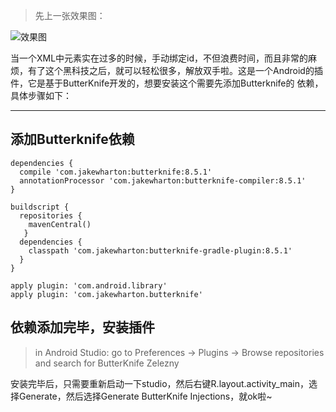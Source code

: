 > 先上一张效果图：

![效果图](https://raw.githubusercontent.com/avast/android-butterknife-zelezny/master/img/zelezny_animated.gif)


当一个XML中元素实在过多的时候，手动绑定id，不但浪费时间，而且非常的麻烦，有了这个黑科技之后，就可以轻松很多，解放双手啦。这是一个Android的插件，它是基于ButterKnife开发的，想要安装这个需要先添加Butterknife的 依赖，具体步骤如下：

----
## 添加Butterknife依赖

```
dependencies {
  compile 'com.jakewharton:butterknife:8.5.1'
  annotationProcessor 'com.jakewharton:butterknife-compiler:8.5.1'
}
```

```
buildscript {
  repositories {
    mavenCentral()
   }
  dependencies {
    classpath 'com.jakewharton:butterknife-gradle-plugin:8.5.1'
  }
}
```

```
apply plugin: 'com.android.library'
apply plugin: 'com.jakewharton.butterknife'
```

## 依赖添加完毕，安装插件


> in Android Studio: go to Preferences → Plugins → Browse repositories and search for ButterKnife Zelezny

安装完毕后，只需要重新启动一下studio，然后右键R.layout.activity_main，选择Generate，然后选择Generate ButterKnife Injections，就ok啦~






